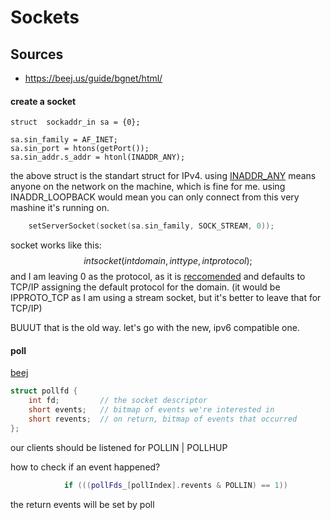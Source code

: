 # Sockets

## Sources

- https://beej.us/guide/bgnet/html/

#### create a socket


	struct	sockaddr_in	sa = {0};

	sa.sin_family = AF_INET;
	sa.sin_port = htons(getPort());
	sa.sin_addr.s_addr = htonl(INADDR_ANY);
the above struct is the standart struct for IPv4.
using [INADDR_ANY](https://stackoverflow.com/questions/53808966/binding-with-inaddr-any-vs-inaddr-loopback-in-development) means anyone on the network on the machine, which is fine for me.
using INADDR_LOOPBACK would mean you can only connect from this very mashine it's running on.
```C++
	setServerSocket(socket(sa.sin_family, SOCK_STREAM, 0));
```
socket works like this:
$$int socket(int domain, int type, int protocol);$$
and I am leaving 0 as the protocol, as it is [reccomended](https://www.ibm.com/docs/en/zvm/7.2.0?topic=rsf-socket) and defaults to TCP/IP assigning the default protocol for the domain.
(it would be IPPROTO_TCP as I am using a stream socket, but it's better to leave that for TCP/IP)


BUUUT
that is the old way. let's go with the new, ipv6 compatible one.


#### poll

[beej](https://beej.us/guide/bgnet/html/#poll)
```C++
struct pollfd {
    int fd;         // the socket descriptor
    short events;   // bitmap of events we're interested in
    short revents;  // on return, bitmap of events that occurred
};
```
our clients should be listened for POLLIN | POLLHUP

how to check if an event happened?
```C++
			if (((pollFds_[pollIndex].revents & POLLIN) == 1))
```
the return events will be set by poll


